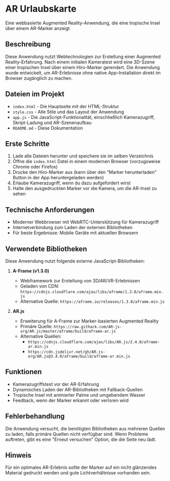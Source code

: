 # AR Urlaubskarte

Eine webbasierte Augmented Reality-Anwendung, die eine tropische Insel über einem AR-Marker anzeigt.

## Beschreibung

Diese Anwendung nutzt Webtechnologien zur Erstellung einer Augmented Reality-Erfahrung. Nach einem initialen Kameratest wird eine 3D-Szene einer tropischen Insel über einem Hiro-Marker gerendert. Die Anwendung wurde entwickelt, um AR-Erlebnisse ohne native App-Installation direkt im Browser zugänglich zu machen.

## Dateien im Projekt

- `index.html` - Die Hauptseite mit der HTML-Struktur
- `style.css` - Alle Stile und das Layout der Anwendung
- `app.js` - Die JavaScript-Funktionalität, einschließlich Kamerazugriff, Skript-Ladung und AR-Szenenaufbau
- `README.md` - Diese Dokumentation

## Erste Schritte

1. Lade alle Dateien herunter und speichere sie im selben Verzeichnis
2. Öffne die `index.html` Datei in einem modernen Browser (vorzugsweise Chrome oder Firefox)
3. Drucke den Hiro-Marker aus (kann über den "Marker herunterladen" Button in der App heruntergeladen werden)
4. Erlaube Kamerazugriff, wenn du dazu aufgefordert wirst
5. Halte den ausgedruckten Marker vor die Kamera, um die AR-Insel zu sehen

## Technische Anforderungen

- Moderner Webbrowser mit WebRTC-Unterstützung für Kamerazugriff
- Internetverbindung zum Laden der externen Bibliotheken
- Für beste Ergebnisse: Mobile Geräte mit aktuellen Browsern

## Verwendete Bibliotheken

Diese Anwendung nutzt folgende externe JavaScript-Bibliotheken:

1. **A-Frame (v1.3.0)**
   - Webframework zur Erstellung von 3D/AR/VR-Erlebnissen
   - Geladen von CDN: `https://cdnjs.cloudflare.com/ajax/libs/aframe/1.3.0/aframe.min.js`
   - Alternative Quelle: `https://aframe.io/releases/1.3.0/aframe.min.js`

2. **AR.js**
   - Erweiterung für A-Frame zur Marker-basierten Augmented Reality
   - Primäre Quelle: `https://raw.githack.com/AR-js-org/AR.js/master/aframe/build/aframe-ar.js`
   - Alternative Quellen:
     - `https://cdnjs.cloudflare.com/ajax/libs/AR.js/2.4.0/aframe-ar.min.js`
     - `https://cdn.jsdelivr.net/gh/AR-js-org/AR.js@3.4.0/aframe/build/aframe-ar.min.js`

## Funktionen

- Kamerazugriffstest vor der AR-Erfahrung
- Dynamisches Laden der AR-Bibliotheken mit Fallback-Quellen
- Tropische Insel mit animierter Palme und umgebendem Wasser
- Feedback, wenn der Marker erkannt oder verloren wird

## Fehlerbehandlung

Die Anwendung versucht, die benötigten Bibliotheken aus mehreren Quellen zu laden, falls primäre Quellen nicht verfügbar sind. Wenn Probleme auftreten, gibt es eine "Erneut versuchen" Option, die die Seite neu lädt.

## Hinweis

Für ein optimales AR-Erlebnis sollte der Marker auf ein nicht glänzendes Material gedruckt werden und gute Lichtverhältnisse vorhanden sein.
